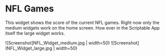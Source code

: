 # NFL Games

This widget shows the score of the current NFL games. Right now only the medium widgets work on the home screen. How ever in the Scriptable App itself the large widget works.

![Screenshot]NFL_Widget_medium.jpg | width=50)
![Screenshot](NFL_Widget_large.jpg | width=50)
